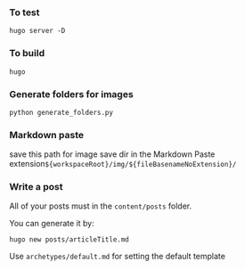 ### To test

```
hugo server -D
```


### To build

```
hugo
```

### Generate folders for images
```
python generate_folders.py
```

### Markdown paste
save this path for image save dir in the Markdown Paste extension`${workspaceRoot}/img/${fileBasenameNoExtension}/`

### Write a post
All of your posts must in the `content/posts` folder.

You can generate it by:

```
hugo new posts/articleTitle.md
```

Use `archetypes/default.md` for setting the default template